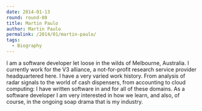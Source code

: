 ```yaml
---
date: 2014-01-13
round: round-08
title: Martin Paulo
author: Martin Paulo
permalink: /2014/01/martin-paulo/
tags:
  - Biography
---
```

I am a software developer let loose in the wilds of Melbourne, Australia. I currently work for the V3 alliance, a not-for-profit research service provider headquartered here. I have a very varied work history. From analysis of radar signals to the world of cash dispensers, from accounting to cloud computing: I have written software in and for all of these domains. As a software developer I am very interested in how we learn, and also, of course, in the ongoing soap drama that is my industry.
